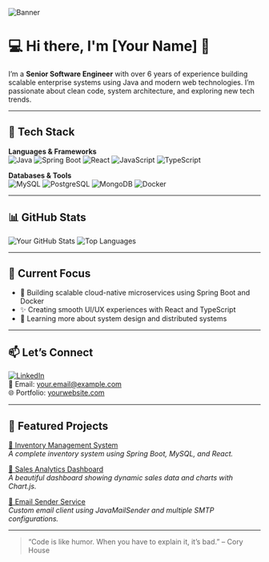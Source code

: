 <!-- Profile Header -->
![Banner](https://i.imgur.com/qb9HRdX.png) <!-- Replace with your own banner image -->

# 💻 Hi there, I'm [Your Name] 👋

I’m a **Senior Software Engineer** with over 6 years of experience building scalable enterprise systems using Java and modern web technologies. I’m passionate about clean code, system architecture, and exploring new tech trends.

---

## 🔧 Tech Stack

**Languages & Frameworks**  
![Java](https://img.shields.io/badge/Java-ED8B00?style=flat&logo=java&logoColor=white)
![Spring Boot](https://img.shields.io/badge/Spring_Boot-6DB33F?style=flat&logo=spring-boot&logoColor=white)
![React](https://img.shields.io/badge/React-20232A?style=flat&logo=react&logoColor=61DAFB)
![JavaScript](https://img.shields.io/badge/JavaScript-F7DF1E?style=flat&logo=javascript&logoColor=black)
![TypeScript](https://img.shields.io/badge/TypeScript-007ACC?style=flat&logo=typescript&logoColor=white)

**Databases & Tools**  
![MySQL](https://img.shields.io/badge/MySQL-4479A1?style=flat&logo=mysql&logoColor=white)
![PostgreSQL](https://img.shields.io/badge/PostgreSQL-316192?style=flat&logo=postgresql&logoColor=white)
![MongoDB](https://img.shields.io/badge/MongoDB-4EA94B?style=flat&logo=mongodb&logoColor=white)
![Docker](https://img.shields.io/badge/Docker-2496ED?style=flat&logo=docker&logoColor=white)

---

## 📊 GitHub Stats

![Your GitHub Stats](https://github-readme-stats.vercel.app/api?username=yourusername&show_icons=true&theme=tokyonight&hide_border=true)
![Top Languages](https://github-readme-stats.vercel.app/api/top-langs/?username=yourusername&layout=compact&theme=tokyonight&hide_border=true)

---

## 🚀 Current Focus

- 🔭 Building scalable cloud-native microservices using Spring Boot and Docker  
- ✨ Creating smooth UI/UX experiences with React and TypeScript  
- 📘 Learning more about system design and distributed systems  

---

## 📫 Let’s Connect

[![LinkedIn](https://img.shields.io/badge/LinkedIn-blue?logo=linkedin&style=flat)](https://linkedin.com/in/yourprofile)  
📧 Email: your.email@example.com  
🌐 Portfolio: [yourwebsite.com](https://yourwebsite.com)

---

## 📌 Featured Projects

[🔹 Inventory Management System](https://github.com/yourusername/inventory-system)  
_A complete inventory system using Spring Boot, MySQL, and React._

[🔹 Sales Analytics Dashboard](https://github.com/yourusername/sales-dashboard)  
_A beautiful dashboard showing dynamic sales data and charts with Chart.js._

[🔹 Email Sender Service](https://github.com/yourusername/email-sender)  
_Custom email client using JavaMailSender and multiple SMTP configurations._

---

> “Code is like humor. When you have to explain it, it’s bad.” – Cory House

